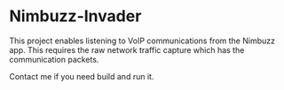 Nimbuzz-Invader
===============

This project enables listening to VoIP communications from the Nimbuzz app. This requires the raw network traffic capture which has the communication packets. 

Contact me if you need build and run it.
